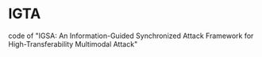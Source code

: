 # IGTA
code of "IGSA: An Information-Guided Synchronized Attack Framework for High-Transferability Multimodal Attack"
